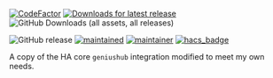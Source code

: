 [![CodeFactor](https://www.codefactor.io/repository/github/rogerselwyn/GeniusHub/badge)](https://www.codefactor.io/repository/github/rogerselwyn/GeniusHub) [![Downloads for latest release](https://img.shields.io/github/downloads/RogerSelwyn/GeniusHub/latest/total.svg)](https://github.com/RogerSelwyn/GeniusHub/releases/latest) ![GitHub Downloads (all assets, all releases)](https://img.shields.io/github/downloads/RogerSelwyn/GeniusHub/total?label=downloads%40all)


![GitHub release](https://img.shields.io/github/v/release/RogerSelwyn/GeniusHub) [![maintained](https://img.shields.io/maintenance/yes/2025.svg)](#) [![maintainer](https://img.shields.io/badge/maintainer-%20%40RogerSelwyn-blue.svg)](https://github.com/RogerSelwyn) [![hacs_badge](https://img.shields.io/badge/HACS-Custom-41BDF5.svg)](https://github.com/hacs/integration)

A copy of the HA core `geniushub` integration modified to meet my own needs.